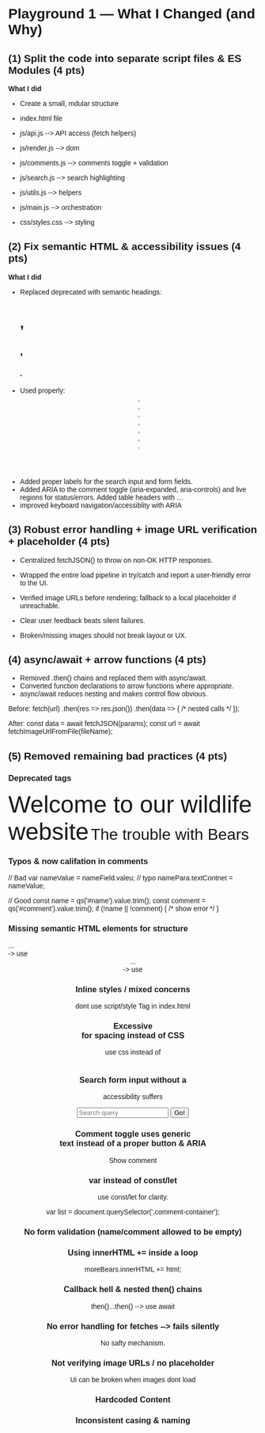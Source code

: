 # Playground 1 — What I Changed (and Why)

## (1) Split the code into separate script files & ES Modules (4 pts)

**What I did** 
- Create a small, mdular structure

- index.html file

- js/api.js -->  API access (fetch helpers)
- js/render.js --> dom
- js/comments.js --> comments toggle + validation
- js/search.js --> search highlighting
- js/utils.js --> helpers
- js/main.js --> orchestration

- css/styles.css --> styling


## (2) Fix semantic HTML & accessibility issues (4 pts)

**What I did** 
- Replaced deprecated <font> with semantic headings: <h1>, <h2>, <h3>.
- Used properly: <header>, <nav>, <main>, <article>, <section>, <aside>, <footer>.
- Added proper labels for the search input and form fields.
- Added ARIA to the comment toggle (aria-expanded, aria-controls) and live regions for status/errors.
Added table headers with <th scope="col">…</th>
- improved keyboard navigation/accessiblity with ARIA

## (3) Robust error handling + image URL verification + placeholder (4 pts)
- Centralized fetchJSON() to throw on non-OK HTTP responses.
- Wrapped the entire load pipeline in try/catch and report a user-friendly error to the UI.
- Verified image URLs before rendering; fallback to a local placeholder if unreachable.

- Clear user feedback beats silent failures.
- Broken/missing images should not break layout or UX.


## (4) async/await + arrow functions (4 pts)
- Removed .then() chains and replaced them with async/await.
- Converted function declarations to arrow functions where appropriate.
- async/await reduces nesting and makes control flow obvious.


Before: 
fetch(url)
  .then(res => res.json())
  .then(data => { /* nested calls */ });

After: 
const data = await fetchJSON(params);
const url = await fetchImageUrlFromFile(fileName);

## (5) Removed remaining bad practices (4 pts)

### Deprecated tags 
<font size="7">Welcome to our wildlife website</font>
<font size="6">The trouble with Bears</font>

### Typos & now califation in comments

// Bad
var nameValue = nameField.valeu; // typo
namePara.textContnet = nameValue;

// Good
const name = qs('#name').value.trim();
const comment = qs('#comment').value.trim();
if (!name || !comment) { /* show error */ }

### Missing semantic HTML elements for structure

<div class="header">...</div>-> use <header>
<div class="nav">...</div> -> use <nav> 

### Inline styles / mixed concerns
dont use script/style Tag in index.html
<style>
  body { font-family: Arial, sans-serif; }
  .highlight { background-color: yellow; color: black; }
  .comment-wrapper { display: block; } 
</style>

### Excessive <br> for spacing instead of CSS
use css instead of <br><br>

### Search form input without a <label>
accessibility suffers
<form class="search">
  <input type="search" name="q" placeholder="Search query">
  <input type="submit" value="Go!">
</form>

### Comment toggle uses generic <div> text instead of a proper button & ARIA
<div class="show-hide">Show comment</div>

### var instead of const/let
use const/let for clarity.

var list = document.querySelector('.comment-container');

### No form validation (name/comment allowed to be empty)

### Using innerHTML += inside a loop
moreBears.innerHTML += html;

### Callback hell & nested then() chains
then()...then() --> use await

### No error handling for fetches --> fails silently
No safty mechanism. 

### Not verifying image URLs / no placeholder
Ui can be broken when images dont load

### Hardcoded Content

### Inconsistent casing & naming
<section class="more_bears">















































































































































